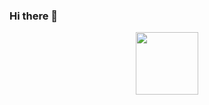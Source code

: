 ### Hi there 👋

<!--
**gauravsdmali/gauravsdmali** is a ✨ _special_ ✨ repository because its `README.md` (this file) appears on your GitHub profile.

Here are some ideas to get you started:

- 🔭 I’m currently working on ...
- 🌱 I’m currently learning ...
- 👯 I’m looking to collaborate on ...
- 🤔 I’m looking for help with ...
- 💬 Ask me about ...
- 📫 How to reach me: ...
- 😄 Pronouns: ...
- ⚡ Fun fact: ...
-->


<div id="header" align="center">
  <img src="[https://giphy.com/gifs/Pluralsight-computer-technology-coding-L1R1tvI9svkIWwpVYr](https://media.giphy.com/media/L1R1tvI9svkIWwpVYr/giphy.gif)" width="100"/>
</div>
